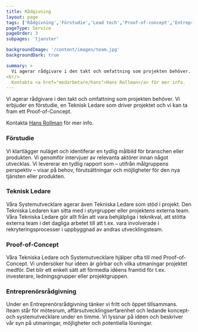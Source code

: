 ```yaml
---
title: Rådgivning
layout: page
tags: ['Rådgivning','Förstudie','Lead tech','Proof-of-concept','Entreprenörsrådgivning']
pageType: Service
pageOrder: 3
subpages: 'tjanster'

backgroundImage: '/content/images/team.jpg'
backgroundDark: true

summary: >
  Vi agerar rådgivare i den takt och omfattning som projekten behöver. Vi erbjuder en förstudie, en Teknisk Ledare som driver projektet och vi kan ta fram ett proof-of-koncept.
<br/>
  Kontakta <a href="medarbetare/hans">Hans Rollman</a> för mer info.
---
```



Vi agerar rådgivare i den takt och omfattning som projekten behöver. Vi erbjuder en förstudie, en Teknisk Ledare som driver projektet och vi kan ta fram ett Proof-of-Concept.

Kontakta <a href="medarbetare/hans">Hans Rollman</a> för mer info.

### Förstudie
 Vi klartlägger nuläget och identiferar en tydlig målbild för branschen eller produkten. Vi genomför intervjuer av relevanta aktörer innan något utvecklas. Vi levererar en tydlig rapport som – utifrån målgruppens perspektiv – visar på behov, förutsättningar och möjligheter för den nya tjänsten eller produkten.


### Teknisk Ledare
Våra Systemutvecklare agerar även Tekniska Ledare som stöd i projekt. Den Tekniska Ledaren kan sitta med i styrgrupper eller projektens externa team. Våra Tekniska Ledare gör allt från att vara behjälpliga i teknikval, att stötta externa team i det dagliga arbetet till att t.ex. vara involverade i rekryteringsprocesser i uppbyggnad av andras utvecklingsteam.


### Proof-of-Concept
 Våra Tekniska Ledare och Systemutvecklare hjälper ofta till med Proof-of-Concept. Vi undersöker hur idéen är görbar och vilka utmaningar projektet medför. Det blir ett enkelt sätt att förmedla idéens framtid för t.ex. investerare, ledningsgrupper eller projektgruppen.

### Entreprenörsrådgivning
Under en Entreprenörsrådgivning tänker vi fritt och öppet tillsammans. Iteam står för mötesrum, affärsutvecklingserfarenhet och ledande koncept- och systemutvecklare under en timme. Vi lyssnar på idéen och beskriver vår syn på utmaningar, möjligheter och potentiella lösningar.

